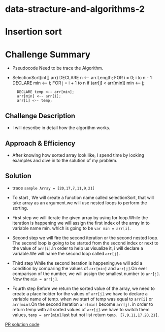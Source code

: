 # data-stracture-and-algorithms-2

# Insertion sort 
# Challenge Summary

- Pseudocode Need to be trace the Algorithm.  
- SelectionSort(int[] arr)
       DECLARE n <-- arr.Length;
       FOR i = 0; i to n - 1  
        DECLARE min <-- i;
        FOR j = i + 1 to n
            if (arr[j] < arr[min])
                min <-- j;

        DECLARE temp <-- arr[min];
        arr[min] <-- arr[i];
        arr[i] <-- temp;

## Challenge Description

- I will describe in detail how the algorithm works. 


## Approach & Efficiency

- After knowing how sorted array look like, I spend time by looking examples and dive in to the solution of   my problem. 

## Solution
- trace 
  `sample Array = [20,17,7,11,9,21]`

 - To start , We will create a function name called selectionSort, that will take array as an argument.we will use nested loops to perform the sorting.

 - First step 
     we will iterate the given array by using for loop.While the iteration is happening we will assign the first index of the array in to variable name min. which is going to be `var min = arr[i]`. 
- Second step
     we will fire the second iteration or the second nested loop. The second loop is going to be started from the second index or next to the value of `arr[i]`.In order to help us visualize it, i will declare a variable.We will name the second loop called `arr[j]`.
- Third step
     While the second iteration is happening,we will add a condition by comparing the values of `arr[min]` and `arr[j]`.On ever comparison of the number, we will assign the smallest number to `arr[j]`. Now the `min = arr[j]`.
- Fourth step
     Before we return the sorted value of the array, we need to create a place holder for the values of `arr[j]`.we have to declare a variable name of temp. when we start of temp was equal to `arr[i]` or `arr[min]`.On the second iteration `arr[min]` become `arr[j]`. in order to return temp with all sorted values of `arr[j]`.we have to switch them values, `temp = arr[min]`.last but not list return `temp. [7,9,11,17,20,21]`.


[PR solution code](https://github.com/henok-6411/data-stracture-and-algorithms-2/pull/17/commits/2ece42797851737f0abb3e5a99da0ac283a06d46)
